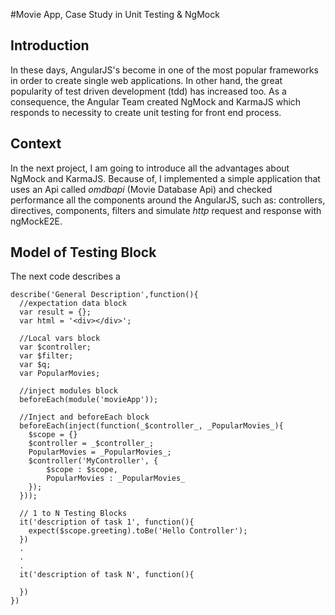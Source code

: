 #Movie App, Case Study in Unit Testing & NgMock

## Introduction
In these days, AngularJS's become in one of the most popular frameworks in order to create single web applications. In other hand, the great popularity of test driven development (tdd) has increased too. As a consequence, the Angular Team created NgMock and KarmaJS which responds to necessity to create unit testing for front end process.

## Context
In the next project, I am going to introduce all the advantages about NgMock and KarmaJS. Because of, I implemented a simple application that uses an Api called *omdbapi* (Movie Database Api) and checked performance all the components around the AngularJS, such as: controllers, directives, components, filters and simulate _http_ request and response with ngMockE2E.

## Model of Testing Block
The next code describes a

```
describe('General Description',function(){
  //expectation data block
  var result = {};
  var html = '<div></div>';

  //Local vars block
  var $controller;
  var $filter;
  var $q;
  var PopularMovies;

  //inject modules block
  beforeEach(module('movieApp'));

  //Inject and beforeEach block
  beforeEach(inject(function(_$controller_, _PopularMovies_){
    $scope = {}
    $controller = _$controller_;
    PopularMovies = _PopularMovies_;
    $controller('MyController', {
        $scope : $scope,
        PopularMovies : _PopularMovies_
    });
  }));

  // 1 to N Testing Blocks
  it('description of task 1', function(){
    expect($scope.greeting).toBe('Hello Controller');
  })
  .
  .
  .
  it('description of task N', function(){

  })
})
```
